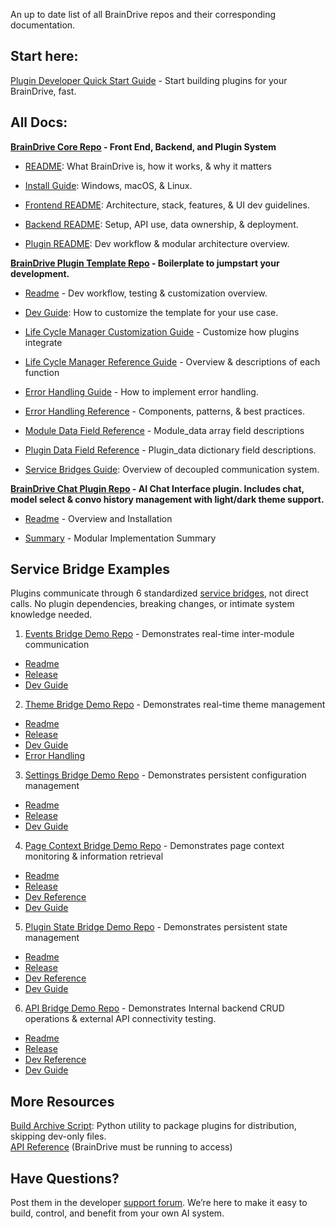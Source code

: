 An up to date list of all BrainDrive repos and their corresponding documentation. 

## Start here: 

[Plugin Developer Quick Start Guide](https://github.com/BrainDriveAI/DocDrafts/blob/main/BrainDrive-Developer-Quickstart.md) - Start building plugins for your BrainDrive, fast.

## All Docs:

**[BrainDrive Core Repo](https://github.com/BrainDriveAI/BrainDrive) - Front End, Backend, and Plugin System**

* [README](https://github.com/BrainDriveAI/BrainDrive/blob/main/README.md): What BrainDrive is, how it works, & why it matters

* [Install Guide](https://github.com/BrainDriveAI/BrainDrive/blob/main/INSTALL.md): Windows, macOS, & Linux.

* [Frontend README](https://github.com/BrainDriveAI/BrainDrive/blob/main/frontend/README.md): Architecture, stack, features, & UI dev guidelines.

* [Backend README](https://github.com/BrainDriveAI/BrainDrive/blob/main/backend/README.md): Setup, API use, data ownership, & deployment.

* [Plugin README](https://github.com/BrainDriveAI/BrainDrive/blob/main/plugins/README.md): Dev workflow & modular architecture overview.


**[BrainDrive Plugin Template Repo](https://github.com/BrainDriveAI/PluginTemplate) - Boilerplate to jumpstart your development.**

* [Readme](https://github.com/BrainDriveAI/PluginTemplate/blob/main/README.md) \- Dev workflow, testing & customization overview.

* [Dev Guide](https://github.com/BrainDriveAI/PluginTemplate/blob/main/DEVELOPMENT.md): How to customize the template for your use case.

* [Life Cycle Manager Customization Guide](https://github.com/BrainDriveAI/PluginTemplate/blob/main/references/LIFECYCLE_MANAGER_CUSTOMIZATION_GUIDE.md) \- Customize how plugins integrate 

* [Life Cycle Manager Reference Guide](https://github.com/BrainDriveAI/PluginTemplate/blob/main/references/Lifecycle-Manager-Reference.md) \- Overview & descriptions of each function

* [Error Handling Guide](https://github.com/BrainDriveAI/PluginTemplate/blob/main/DEVELOPER_GUIDE.md) \- How to implement error handling.

* [Error Handling Reference](https://github.com/BrainDriveAI/PluginTemplate/blob/main/ERROR_HANDLING_GUIDE.md) \- Components, patterns, & best practices.

* [Module Data Field Reference](https://github.com/BrainDriveAI/PluginTemplate/blob/main/references/Module-Data-Field-Reference.md) \- Module\_data array field descriptions

* [Plugin Data Field Reference](https://github.com/BrainDriveAI/PluginTemplate/blob/main/references/Plugin-Data-Field-Reference.md) \- Plugin\_data dictionary field descriptions.

* [Service Bridges Guide](https://github.com/BrainDriveAI/DocDrafts/blob/main/Service%20Bridges.md): Overview of decoupled communication system.


**[BrainDrive Chat Plugin Repo](https://github.com/DJJones66/BrainDriveChat/tree/main) - AI Chat Interface plugin. Includes chat, model select & convo history management with light/dark theme support.**

* [Readme](https://github.com/DJJones66/BrainDriveChat/blob/main/README.md) \- Overview and Installation
  
* [Summary](https://github.com/DJJones66/BrainDriveChat/blob/main/PLUGIN_SUMMARY.md) \- Modular Implementation Summary

## Service Bridge Examples

Plugins communicate through 6 standardized [service bridges](https://github.com/BrainDriveAI/DocDrafts/blob/main/Service%20Bridges.md), not direct calls. No plugin dependencies, breaking changes, or intimate system knowledge needed. 

1. [Events Bridge Demo Repo](https://github.com/DJJones66/ServiceExample_Events) \- Demonstrates real-time inter-module communication

* [Readme](https://github.com/DJJones66/ServiceExample_Events/blob/main/README.md)  
* [Release](https://github.com/DJJones66/ServiceExample_Events/blob/main/RELEASE.md)   
* [Dev Guide](https://github.com/DJJones66/ServiceExample_Events/blob/main/DEVELOPER_GUIDE.md)

2. [Theme Bridge Demo Repo](https://github.com/DJJones66/ServiceExample_Theme) \- Demonstrates real-time theme management

* [Readme](http://ServiceExample_Theme)   
* [Release](https://github.com/DJJones66/ServiceExample_Theme/blob/main/RELEASE.md)   
* [Dev Guide](https://github.com/DJJones66/ServiceExample_Theme/blob/main/DEVELOPER_GUIDE.md)   
* [Error Handling](https://github.com/DJJones66/ServiceExample_Theme/blob/main/ERROR_HANDLING_GUIDE.md)

3. [Settings Bridge Demo Repo](https://github.com/DJJones66/ServiceExample_Settings) \- Demonstrates persistent configuration management

* [Readme](https://github.com/DJJones66/ServiceExample_Settings/blob/main/README.md)  
* [Release](https://github.com/DJJones66/ServiceExample_Settings/blob/main/RELEASE.md)  
* [Dev Guide](https://github.com/DJJones66/ServiceExample_Settings/blob/main/DEVELOPER_GUIDE.md)

4. [Page Context Bridge Demo Repo](https://github.com/DJJones66/ServiceExample_PageContext) \- Demonstrates page context monitoring & information retrieval

* [Readme](https://github.com/DJJones66/ServiceExample_PageContext/blob/main/README.md)  
* [Release](https://github.com/DJJones66/ServiceExample_PageContext/blob/main/RELEASE.md)  
* [Dev Reference](https://github.com/DJJones66/ServiceExample_PageContext/blob/main/DEVELOPER_GUIDE.md)  
* [Dev Guide](https://github.com/DJJones66/ServiceExample_PageContext/blob/main/DEVELOPMENT.md)

5. [Plugin State Bridge Demo Repo](https://github.com/DJJones66/ServiceExample_PluginState) \- Demonstrates persistent state management

* [Readme](https://github.com/DJJones66/ServiceExample_PluginState/blob/main/README.md)  
* [Release](https://github.com/DJJones66/ServiceExample_PluginState/blob/main/RELEASE.md)  
* [Dev Reference](http://DEVELOPER_GUIDE)   
* [Dev Guide](https://github.com/DJJones66/ServiceExample_PluginState/blob/main/DEVELOPMENT.md) 

6. [API Bridge Demo Repo](https://github.com/DJJones66/ServiceExample_API) \- Demonstrates Internal backend CRUD operations & external API connectivity testing.

* [Readme](https://github.com/DJJones66/ServiceExample_API/blob/main/README.md)  
* [Release](https://github.com/DJJones66/ServiceExample_API/blob/main/RELEASE.md)  
* [Dev Reference](https://github.com/DJJones66/ServiceExample_API/blob/main/DEVELOPER_GUIDE.md)   
* [Dev Guide](https://github.com/DJJones66/ServiceExample_API/blob/main/DEVELOPMENT.md)

## 

## More Resources

[Build Archive Script](https://github.com/DJJones66/BrainDriveScripts/blob/main/build_archive.py): Python utility to package plugins for distribution, skipping dev-only files.  
[API Reference](http://localhost:8005/api/v1/docs) (BrainDrive must be running to access)

## Have Questions?

Post them in the developer [support forum](https://community.braindrive.ai/c/support-help/14). We’re here to make it easy to build, control, and benefit from your own AI system.

